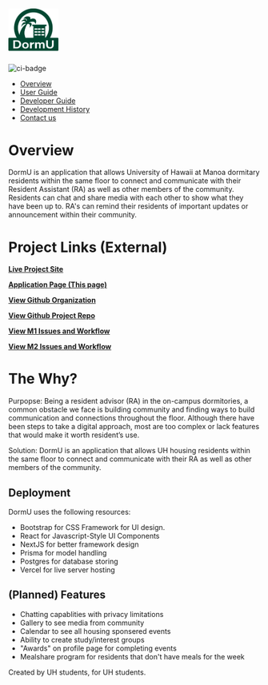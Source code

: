 # <img src="img/dormu-logo.png" alt="DormU Logo" style= "width:100px; padding-left:20"/>
![ci-badge](https://github.com/dorm-u/dorm-u-app/workflows/ci-dorm-u/badge.svg)


* [Overview](/index)
* [User Guide](/user-guide.md)
* [Developer Guide](/developer-guide.md)
* [Development History](/dev-history.md) 
* [Contact us](/contact-us.md)<br>

# Overview 
DormU is an application that allows University of Hawaii at Manoa dormitary residents within the same floor to connect and communicate with their Resident Assistant (RA) as well as other members of the community. Residents can chat and share media with each other to show what they have been up to. RA's can remind their residents of important updates or announcement within their community. 

# Project Links (External)
[**Live Project Site**](https://dorm-u-app.vercel.app/)

[**Application Page (This page)**](https://dorm-u.github.io/)

[**View Github Organization**](https://github.com/dorm-u)

[**View Github Project Repo**](https://github.com/dorm-u/dorm-u-app)

[**View M1 Issues and Workflow**](https://github.com/orgs/dorm-u/projects/1/views/1)

[**View M2 Issues and Workflow**](https://github.com/orgs/dorm-u/projects/4/views/1)

# The Why?
Purpopse: 
Being a resident advisor (RA) in the on-campus dormitories, a common obstacle we face is building community and finding ways to build communication and connections throughout the floor. Although there have been steps to take a digital approach, most are too complex or lack features that would make it worth resident’s use.

Solution:
DormU is an application that allows UH housing residents within the same floor to connect and communicate with their RA as well as other members of the community.

## Deployment
DormU uses the following resources:
- Bootstrap for CSS Framework for UI design.
- React for Javascript-Style UI Components
- NextJS for better framework design
- Prisma for model handling
- Postgres for database storing
- Vercel for live server hosting

## (Planned) Features
- Chatting capablities with privacy limitations
- Gallery to see media from community
- Calendar to see all housing sponsered events
- Ability to create study/interest groups
- "Awards" on profile page for completing events
- Mealshare program for residents that don't have meals for the week

Created by UH students, for UH students.
